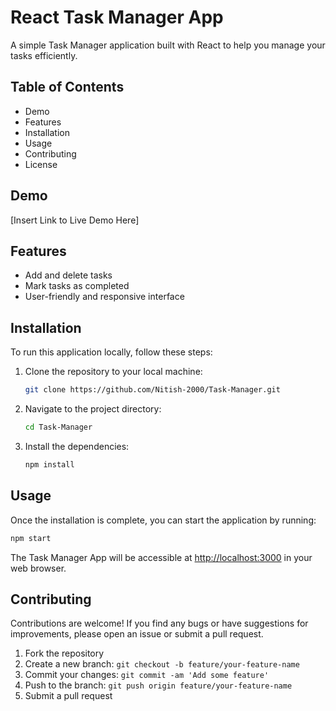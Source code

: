 # React Task Manager App

A simple Task Manager application built with React to help you manage your tasks efficiently.

## Table of Contents

- Demo
- Features
- Installation
- Usage
- Contributing
- License

## Demo

[Insert Link to Live Demo Here]

## Features

- Add and delete tasks
- Mark tasks as completed
- User-friendly and responsive interface

## Installation

To run this application locally, follow these steps:

1. Clone the repository to your local machine:

   ```bash
   git clone https://github.com/Nitish-2000/Task-Manager.git
   ```

2. Navigate to the project directory:

   ```bash
   cd Task-Manager
   ```

3. Install the dependencies:

   ```bash
   npm install
   ```

## Usage

Once the installation is complete, you can start the application by running:

```bash
npm start
```

The Task Manager App will be accessible at [http://localhost:3000](http://localhost:3000) in your web browser.

## Contributing

Contributions are welcome! If you find any bugs or have suggestions for improvements, please open an issue or submit a pull request.

1. Fork the repository
2. Create a new branch: `git checkout -b feature/your-feature-name`
3. Commit your changes: `git commit -am 'Add some feature'`
4. Push to the branch: `git push origin feature/your-feature-name`
5. Submit a pull request
